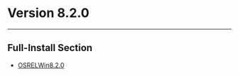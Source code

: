 # Version 8.2.0

----

## Full-Install Section

- [OSRELWin8.2.0](https://autopatchglb.honkaiimpact3.com/ptpublic/bh3_glb/20250414111845_SWQxoBUDzQRBU3ef/BH3_v8.2.0_c3167dbbfc15.7z)
